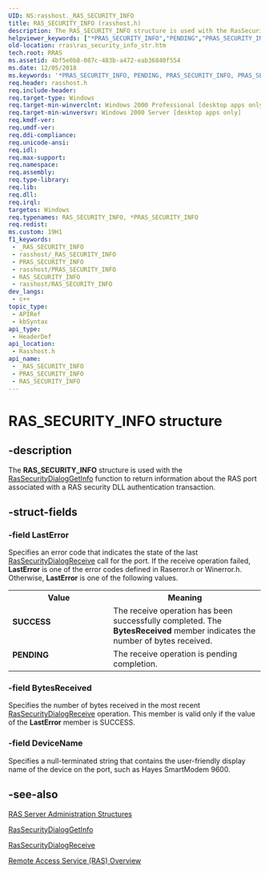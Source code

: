 ```yaml
---
UID: NS:rasshost._RAS_SECURITY_INFO
title: RAS_SECURITY_INFO (rasshost.h)
description: The RAS_SECURITY_INFO structure is used with the RasSecurityDialogGetInfo function to return information about the RAS port associated with a RAS security DLL authentication transaction.
helpviewer_keywords: ["*PRAS_SECURITY_INFO","PENDING","PRAS_SECURITY_INFO","PRAS_SECURITY_INFO structure pointer [RAS]","RAS_SECURITY_INFO","RAS_SECURITY_INFO structure [RAS]","SUCCESS","_ras_ras_security_info_str","rasshost/PRAS_SECURITY_INFO","rasshost/RAS_SECURITY_INFO","rras.ras_security_info_str"]
old-location: rras\ras_security_info_str.htm
tech.root: RRAS
ms.assetid: 4bf5e0b8-087c-483b-a472-eab36840f554
ms.date: 12/05/2018
ms.keywords: '*PRAS_SECURITY_INFO, PENDING, PRAS_SECURITY_INFO, PRAS_SECURITY_INFO structure pointer [RAS], RAS_SECURITY_INFO, RAS_SECURITY_INFO structure [RAS], SUCCESS, _ras_ras_security_info_str, rasshost/PRAS_SECURITY_INFO, rasshost/RAS_SECURITY_INFO, rras.ras_security_info_str'
req.header: rasshost.h
req.include-header: 
req.target-type: Windows
req.target-min-winverclnt: Windows 2000 Professional [desktop apps only]
req.target-min-winversvr: Windows 2000 Server [desktop apps only]
req.kmdf-ver: 
req.umdf-ver: 
req.ddi-compliance: 
req.unicode-ansi: 
req.idl: 
req.max-support: 
req.namespace: 
req.assembly: 
req.type-library: 
req.lib: 
req.dll: 
req.irql: 
targetos: Windows
req.typenames: RAS_SECURITY_INFO, *PRAS_SECURITY_INFO
req.redist: 
ms.custom: 19H1
f1_keywords:
 - _RAS_SECURITY_INFO
 - rasshost/_RAS_SECURITY_INFO
 - PRAS_SECURITY_INFO
 - rasshost/PRAS_SECURITY_INFO
 - RAS_SECURITY_INFO
 - rasshost/RAS_SECURITY_INFO
dev_langs:
 - c++
topic_type:
 - APIRef
 - kbSyntax
api_type:
 - HeaderDef
api_location:
 - Rasshost.h
api_name:
 - _RAS_SECURITY_INFO
 - PRAS_SECURITY_INFO
 - RAS_SECURITY_INFO
---
```


# RAS_SECURITY_INFO structure


## -description

The 
<b>RAS_SECURITY_INFO</b> structure is used with the 
<a href="/windows/desktop/api/rasshost/nf-rasshost-rassecuritydialoggetinfo">RasSecurityDialogGetInfo</a> function to return information about the RAS port associated with a RAS security DLL authentication transaction.

## -struct-fields

### -field LastError

Specifies an error code that indicates the state of the last 
<a href="/windows/desktop/api/rasshost/nf-rasshost-rassecuritydialogreceive">RasSecurityDialogReceive</a> call for the port. If the receive operation failed, <b>LastError</b> is one of the error codes defined in Raserror.h or Winerror.h. Otherwise, <b>LastError</b> is one of the following values. 



<table>
<tr>
<th>Value</th>
<th>Meaning</th>
</tr>
<tr>
<td width="40%"><a id="SUCCESS"></a><a id="success"></a><dl>
<dt><b>SUCCESS</b></dt>
</dl>
</td>
<td width="60%">
The receive operation has been successfully completed. The <b>BytesReceived</b> member indicates the number of bytes received.

</td>
</tr>
<tr>
<td width="40%"><a id="PENDING"></a><a id="pending"></a><dl>
<dt><b>PENDING</b></dt>
</dl>
</td>
<td width="60%">
The receive operation is pending completion.

</td>
</tr>
</table>

### -field BytesReceived

Specifies the number of bytes received in the most recent 
<a href="/windows/desktop/api/rasshost/nf-rasshost-rassecuritydialogreceive">RasSecurityDialogReceive</a> operation. This member is valid only if the value of the <b>LastError</b> member is SUCCESS.

### -field DeviceName

Specifies a null-terminated string that contains the user-friendly display name of the device on the port, such as Hayes SmartModem 9600.

## -see-also

<a href="/windows/desktop/RRAS/ras-server-administration-structures">RAS Server Administration Structures</a>



<a href="/windows/desktop/api/rasshost/nf-rasshost-rassecuritydialoggetinfo">RasSecurityDialogGetInfo</a>



<a href="/windows/desktop/api/rasshost/nf-rasshost-rassecuritydialogreceive">RasSecurityDialogReceive</a>



<a href="/windows/desktop/RRAS/about-remote-access-service">Remote Access Service (RAS) Overview</a>

